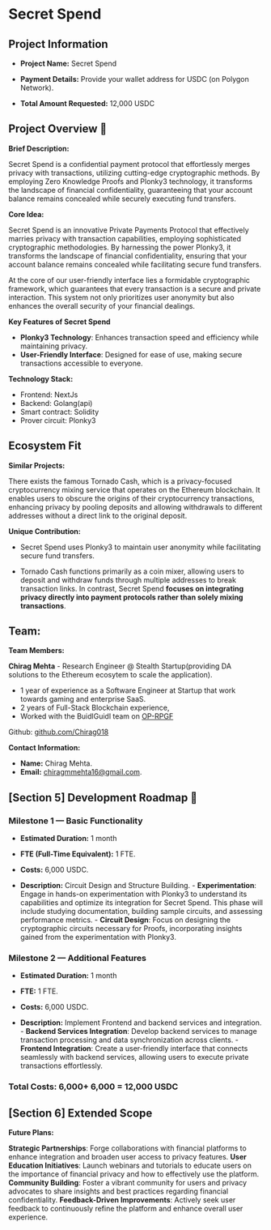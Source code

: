 
# Secret Spend

## Project Information

-  **Project Name:** Secret Spend

-  **Payment Details:** Provide your wallet address for USDC (on Polygon Network).

-  **Total Amount Requested:** 12,000 USDC


## Project Overview :page_facing_up:  

**Brief Description:**

Secret Spend is a confidential payment protocol that effortlessly merges privacy with transactions, utilizing cutting-edge cryptographic methods. By employing Zero Knowledge Proofs and Plonky3 technology, it transforms the landscape of financial confidentiality, guaranteeing that your account balance remains concealed while securely executing fund transfers.
  

**Core Idea:**

Secret Spend is an innovative Private Payments Protocol that effectively marries privacy with transaction capabilities, employing sophisticated cryptographic methodologies. By harnessing the power Plonky3, it transforms the landscape of financial confidentiality, ensuring that your account balance remains concealed while facilitating secure fund transfers.

At the core of our user-friendly interface lies a formidable cryptographic framework, which guarantees that every transaction is a secure and private interaction. This system not only prioritizes user anonymity but also enhances the overall security of your financial dealings.

**Key Features of Secret Spend**
- **Plonky3 Technology**: Enhances transaction speed and efficiency while maintaining privacy.
- **User-Friendly Interface**: Designed for ease of use, making secure transactions accessible to everyone.


 **Technology Stack:**

- Frontend: NextJs
- Backend: Golang(api)
- Smart contract: Solidity
- Prover circuit: Plonky3
  

## Ecosystem Fit  

 **Similar Projects:**

There exists the famous Tornado Cash, which is a privacy-focused cryptocurrency mixing service that operates on the Ethereum blockchain. It enables users to obscure the origins of their cryptocurrency transactions, enhancing privacy by pooling deposits and allowing withdrawals to different addresses without a direct link to the original deposit.
  

 **Unique Contribution:**

 - Secret Spend uses Plonky3 to maintain user anonymity while facilitating secure fund transfers.

 - Tornado Cash functions primarily as a coin mixer, allowing users to deposit and withdraw funds through multiple addresses to break transaction links. In contrast, Secret Spend **focuses on integrating privacy directly into payment protocols rather than solely mixing transactions**.
  

## Team:

**Team Members:**

**Chirag Mehta** - Research Engineer @ Stealth Startup(providing DA solutions to the Ethereum ecosytem to scale the application).
- 1 year of experience as a Software Engineer at Startup that work towards gaming and enterprise SaaS.
-  2 years of Full-Stack Blockchain experience,
- Worked with the BuidlGuidl team on [OP-RPGF](https://github.com/Chirag018/OP-RetroPGF3-Discovery-Voting)


Github: [github.com/Chirag018](https://github.com/Chirag018)
  

**Contact Information:**

-  **Name:** Chirag Mehta.
-  **Email:** chiragmmehta16@gmail.com.


## [Section 5] Development Roadmap :open_book:


### Milestone 1 — Basic Functionality

-  **Estimated Duration:** 1 month


-  **FTE (Full-Time Equivalent):** 1 FTE.

-  **Costs:** 6,000 USDC.

-  **Description:** Circuit Design and Structure Building.
                    - **Experimentation**:  Engage in hands-on experimentation with Plonky3 to understand its capabilities and optimize its integration for Secret Spend. This phase will include studying documentation, building sample circuits, and assessing performance metrics.
                    - **Circuit Design**: Focus on designing the cryptographic circuits necessary for Proofs, incorporating insights gained from the experimentation with Plonky3.



### Milestone 2 — Additional Features

-  **Estimated Duration:** 1 month


-  **FTE:** 1 FTE.

-  **Costs:** 6,000 USDC.

-  **Description:** Implement Frontend and backend services and integration.
                    - **Backend Services Integration**: Develop backend services to manage transaction processing and data synchronization across clients.
                    - **Frontend Integration**: Create a user-friendly interface that connects seamlessly with backend services, allowing users to execute private transactions effortlessly.


  
  ### Total Costs: 6,000+ 6,000 = 12,000 USDC

## [Section 6] Extended Scope

  

 **Future Plans:**

**Strategic Partnerships**: Forge collaborations with financial platforms to enhance integration and broaden user access to privacy features.
**User Education Initiatives**: Launch webinars and tutorials to educate users on the importance of financial privacy and how to effectively use the platform.
**Community Building**: Foster a vibrant community for users and privacy advocates to share insights and best practices regarding financial confidentiality.
**Feedback-Driven Improvements**: Actively seek user feedback to continuously refine the platform and enhance overall user experience.